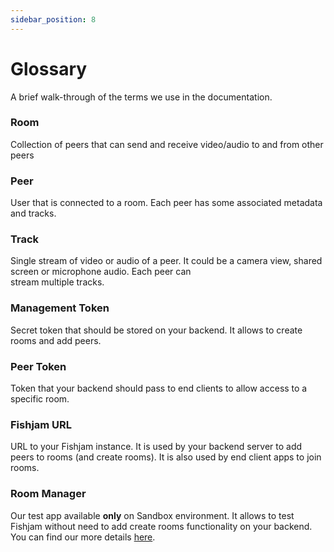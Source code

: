 ```yaml
---
sidebar_position: 8
---
```


# Glossary

A brief walk-through of the terms we use in the documentation.

### Room

Collection of peers that can send and receive video/audio to and from other peers

### Peer

User that is connected to a room. Each peer has some associated metadata and tracks.

### Track

Single stream of video or audio of a peer. It could be a camera view, shared screen or microphone audio. Each peer can  
stream multiple tracks.

### Management Token

Secret token that should be stored on your backend. It allows to create rooms and add peers.

### Peer Token

Token that your backend should pass to end clients to allow access to a specific room.

### Fishjam URL

URL to your Fishjam instance. It is used by your backend server to add peers to rooms (and create rooms). It is also used by end client apps to join rooms.

### Room Manager

Our test app available **only** on Sandbox environment. It allows to test Fishjam without need to add create rooms functionality on your backend. You can find our more details [here](/room-manager).
